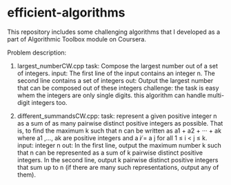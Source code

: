 # efficient-algorithms

This repository includes some challenging algorithms that I developed as a part of Algorithmic Toolbox module on Coursera. 

Problem description:

1) largest_numberCW.cpp
    task: Compose the largest number out of a set of integers.
    input: The first line of the input contains an integer n. The second line contains a set of integers
    out: Output the largest number that can be composed out of these integers
    challenge: the task is easy whem the integers are only single digits. this algorithm can handle multi-digit integers too.
  
2) different_summandsCW.cpp: 
    task: represent a given positive integer n as a sum of as many pairwise distinct positive integers as possible. That is, to find the maximum k such that n can be written as
a1 + a2 + ··· + ak where a1 ,..., ak are positive integers and a i ̸= a j for all 1 ≤ i < j ≤ k.
    input: integer n
    out: In the first line, output the maximum number k such that n can be represented as a sum of k pairwise distinct positive integers. In the second line, output k pairwise distinct positive integers
that sum up to n (if there are many such representations, output any of them).
